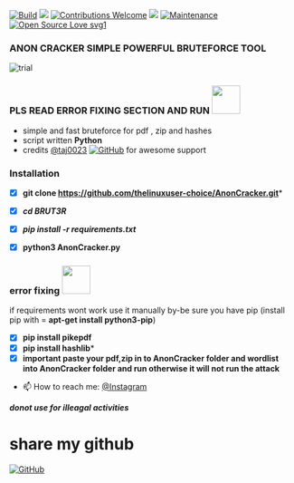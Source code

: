 [![Build](https://img.shields.io/badge/Supported_OS-Linux-orange.svg)]()
![](https://img.shields.io/badge/platform-Linux%20%7C%20KaliLinux%20%7C%20ParrotOs-blue)
[![Contributions Welcome](https://img.shields.io/badge/contributions-welcome-blue.svg?style=flat)]()
![](https://img.shields.io/badge/Python-3-blue)
[![Maintenance](https://img.shields.io/badge/Maintained%3F-yes-green.svg)](https://GitHub.com//thelinuxuser-choice/AnonCracker/)
[![Open Source Love svg1](https://badges.frapsoft.com/os/v1/open-source.svg?v=103)](https://github.com/ellerbrock/open-source-badges/)

### ANON CRACKER SIMPLE POWERFUL BRUTEFORCE TOOL



![trial](assets/anon.gif)


### PLS READ ERROR FIXING SECTION AND RUN <img src="https://media.giphy.com/media/mGcNjsfWAjY5AEZNw6/giphy.gif" width="50">
-  simple and fast bruteforce for pdf , zip and hashes
-  script written  **Python**
- credits [@taj0023](https://github.com/taj0023) [![GitHub](https://img.shields.io/badge/-GitHub-181717?style=flat-square&logo=github&link=https://github.com/Z4nzu/)](https://github.com/taj0023/) for awesome support





### Installation
- [x] **git clone https://github.com/thelinuxuser-choice/AnonCracker.git***
- [x] ***cd BRUT3R*** 
- [x] ***pip  install -r requirements.txt***
- [x] **python3 AnonCracker.py**



### error fixing  <img src="https://media.giphy.com/media/mGcNjsfWAjY5AEZNw6/giphy.gif" width="50">
if requirements wont work use it manually by-be sure you have pip
(install pip with = **apt-get install python3-pip**)
- [x] **pip install pikepdf**
- [x] **pip install hashlib***
- [x] ****important paste your pdf,zip in to AnonCracker folder and wordlist into AnonCracker folder and run otherwise it will not run the attack****
- 📫 How to reach me:  [@Instagram](https://www.instagram.com/black_h4t_hacker/)

***donot use for illeagal activities***




# share my github
[![GitHub](https://img.shields.io/badge/-GitHub-181717?style=flat-square&logo=github&link=https://github.com/Z4nzu/)](https://github.com/thelinuxuser-choice/)


